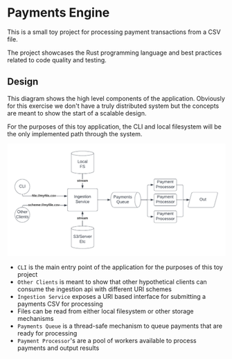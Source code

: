 # Payments Engine

This is a small toy project for processing payment transactions from a CSV file.

The project showcases the Rust programming language and best practices related to code quality and testing.

## Design

This diagram shows the high level components of the application. Obviously for this exercise we don't have a truly distributed system but the concepts are meant to show the start of a scalable design.

For the purposes of this toy application, the CLI and local filesystem will be the only implemented path through the system.

![Payments Engine](design.png)

* `CLI` is the main entry point of the application for the purposes of this toy project
* `Other Clients` is meant to show that other hypothetical clients can consume the ingestion api with different URI schemes 
* `Ingestion Service` exposes a URI based interface for submitting a payments CSV for processing
* Files can be read from either local filesystem or other storage mechanisms
* `Payments Queue` is a thread-safe mechanism to queue payments that are ready for processing
* `Payment Processor`'s are a pool of workers available to process payments and output results
